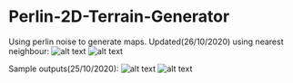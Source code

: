 # Perlin-2D-Terrain-Generator
Using perlin noise to generate maps.
Updated(26/10/2020) using nearest neighbour:
![alt text](https://i.imgur.com/ksZn4pS.png)
![alt text](https://i.imgur.com/E90CwDB.png)


Sample outputs(25/10/2020):
![alt text](https://i.imgur.com/0oHLsml.png)
![alt text](https://i.imgur.com/Lus7VCy.png)
